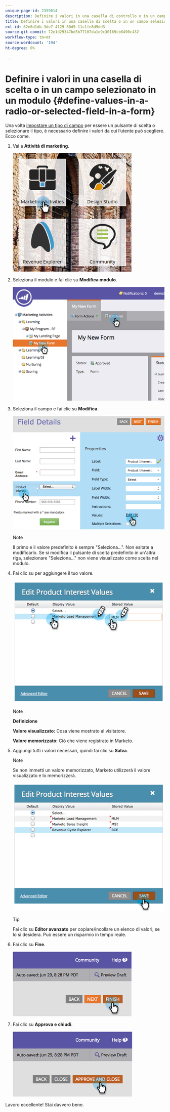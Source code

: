 ```yaml
---
unique-page-id: 2359614
description: Definire i valori in una casella di controllo o in un campo selezionato in un modulo - Marketo Docs - Documentazione del prodotto
title: Definire i valori in una casella di scelta o in un campo selezionato in un modulo
exl-id: 62e8d1db-3de7-4129-80d5-11c1fe8d9dd3
source-git-commit: 72e1d29347bd5b77107da1e9c30169cb6490c432
workflow-type: tm+mt
source-wordcount: '194'
ht-degree: 0%

---
```


# Definire i valori in una casella di scelta o in un campo selezionato in un modulo {#define-values-in-a-radio-or-selected-field-in-a-form}

Una volta [impostare un tipo di campo](/help/marketo/product-docs/administration/field-management/change-the-type-of-a-marketo-custom-field.md) per essere un pulsante di scelta o selezionare il tipo, è necessario definire i valori da cui l’utente può scegliere. Ecco come.

1. Vai a **Attività di marketing**.

   ![](assets/ma.png)

1. Seleziona il modulo e fai clic su **Modifica modulo**.

   ![](assets/image2014-9-15-16-3a28-3a56.png)

1. Seleziona il campo e fai clic su **Modifica**.

   ![](assets/image2014-9-15-16-3a29-3a6.png)

   >[!NOTE]
   >
   >Il primo e il valore predefinito è sempre &quot;Seleziona...&quot;. Non esitate a modificarlo. Se si modifica il pulsante di scelta predefinito in un&#39;altra riga, selezionare &quot;Seleziona...&quot; non viene visualizzato come scelta nel modulo.

1. Fai clic su per aggiungere il tuo valore.

   ![](assets/image2014-9-15-16-3a29-3a18.png)

   >[!NOTE]
   >
   >**Definizione**
   >
   >**Valore visualizzato:** Cosa viene mostrato al visitatore.
   >
   >**Valore memorizzato:** Ciò che viene registrato in Marketo.

1. Aggiungi tutti i valori necessari, quindi fai clic su **Salva**.

   >[!NOTE]
   >
   >Se non immetti un valore memorizzato, Marketo utilizzerà il valore visualizzato e lo memorizzerà.

   ![](assets/image2014-9-15-16-3a29-3a30.png)

   >[!TIP]
   >
   >Fai clic su **Editor avanzato** per copiare/incollare un elenco di valori, se lo si desidera. Può essere un risparmio in tempo reale.

1. Fai clic su **Fine**.

   ![](assets/image2014-9-15-16-3a29-3a43.png)

1. Fai clic su **Approva e chiudi**.

   ![](assets/image2014-9-15-16-3a29-3a57.png)

Lavoro eccellente! Stai davvero bene.
